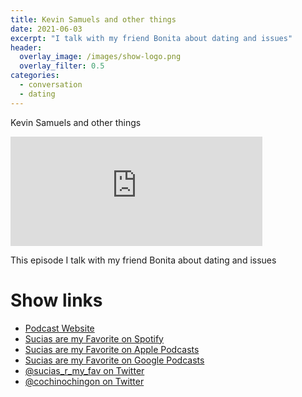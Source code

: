 ```yaml
---
title: Kevin Samuels and other things
date: 2021-06-03
excerpt: "I talk with my friend Bonita about dating and issues"
header:
  overlay_image: /images/show-logo.png
  overlay_filter: 0.5
categories:
  - conversation
  - dating
---
```


Kevin Samuels and other things

<iframe src="https://open.spotify.com/embed-podcast/episode/2lSmbTdzit6jxspn8fAq3m" width="80%" height="175" frameborder="0" allowtransparency="true" allow="encrypted-media"></iframe>

This episode I talk with my friend Bonita about dating and issues

# Show links

* <i class=fas fa-link></i> [Podcast Website](https://sucias.xyz)
* <i class=fab fa-spotify></i> [Sucias are my Favorite on Spotify](https://open.spotify.com/show/3XjoipCU3QzeIaQAAQpBdW)
* <i class=fas fa-podcast></i> [Sucias are my Favorite on Apple Podcasts](https://podcasts.apple.com/us/podcast/sucias-are-my-favorite/id1548173787)
* <i class=fab fa-google-play></i> [Sucias are my Favorite on Google Podcasts](https://podcasts.google.com/feed/aHR0cHM6Ly9hbmNob3IuZm0vcy80MjI0YzYzYy9wb2RjYXN0L3Jzcw==)
* <i class=fab fa-twitter></i> [@sucias_r_my_fav on Twitter](https://twitter.com/sucias_r_my_fav)
* <i class=fab fa-twitter></i> [@cochinochingon on Twitter](https://twitter.com/cochinochingon)
